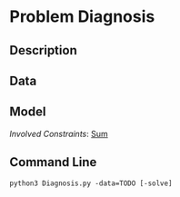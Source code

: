 # Problem Diagnosis

## Description



## Data



## Model

*Involved Constraints*: [Sum](https://pycsp.org/documentation/constraints/Sum)


## Command Line

```shell
python3 Diagnosis.py -data=TODO [-solve]
```


